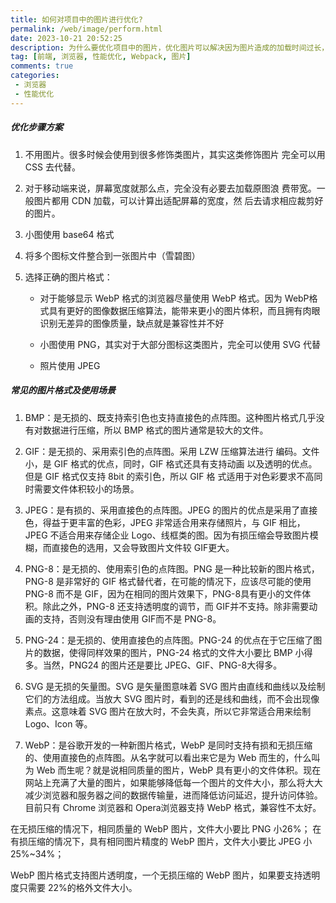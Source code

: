 ```yaml
---
title: 如何对项目中的图片进行优化?
permalink: /web/image/perform.html
date: 2023-10-21 20:52:25
description: 为什么要优化项目中的图片，优化图片可以解决因为图片造成的加载时间过长，页面体验不佳。
tag: [前端, 浏览器, 性能优化, Webpack, 图片]
comments: true
categories: 
 - 浏览器
 - 性能优化
---
```


##### 优化步骤方案
 1. 不用图片。很多时候会使用到很多修饰类图片，其实这类修饰图片
完全可以用 CSS 去代替。

 2. 对于移动端来说，屏幕宽度就那么点，完全没有必要去加载原图浪
费带宽。一般图片都用 CDN 加载，可以计算出适配屏幕的宽度，然
后去请求相应裁剪好的图片。

 3. 小图使用 base64 格式

 4. 将多个图标文件整合到一张图片中（雪碧图）

 5. 选择正确的图片格式：
	- 对于能够显示 WebP 格式的浏览器尽量使用 WebP 格式。因为 WebP格式具有更好的图像数据压缩算法，能带来更小的图片体积，而且拥有肉眼识别无差异的图像质量，缺点就是兼容性并不好
    
	- 小图使用 PNG，其实对于大部分图标这类图片，完全可以使用 SVG 代替

	- 照片使用 JPEG

##### 常见的图片格式及使用场景

 1. BMP：是无损的、既支持索引色也支持直接色的点阵图。这种图片格式几乎没有对数据进行压缩，所以 BMP 格式的图片通常是较大的文件。

 2. GIF：是无损的、采用索引色的点阵图。采用 LZW 压缩算法进行
编码。文件小，是 GIF 格式的优点，同时，GIF 格式还具有支持动画
以及透明的优点。但是 GIF 格式仅支持 8bit 的索引色，所以 GIF 格
式适用于对色彩要求不高同时需要文件体积较小的场景。

 3. JPEG：是有损的、采用直接色的点阵图。JPEG 的图片的优点是采用了直接色，得益于更丰富的色彩，JPEG 非常适合用来存储照片，与 GIF 相比，JPEG 不适合用来存储企业 Logo、线框类的图。因为有损压缩会导致图片模糊，而直接色的选用，又会导致图片文件较 GIF更大。

 4. PNG-8：是无损的、使用索引色的点阵图。PNG 是一种比较新的图片格式，PNG-8 是非常好的 GIF 格式替代者，在可能的情况下，应该尽可能的使用 PNG-8 而不是 GIF，因为在相同的图片效果下，PNG-8具有更小的文件体积。除此之外，PNG-8 还支持透明度的调节，而 GIF并不支持。除非需要动画的支持，否则没有理由使用 GIF而不是 PNG-8。

 5. PNG-24：是无损的、使用直接色的点阵图。PNG-24 的优点在于它压缩了图片的数据，使得同样效果的图片，PNG-24 格式的文件大小要比 BMP 小得多。当然，PNG24 的图片还是要比 JPEG、GIF、PNG-8大得多。

 6. SVG 是无损的矢量图。SVG 是矢量图意味着 SVG 图片由直线和曲线以及绘制它们的方法组成。当放大 SVG 图片时，看到的还是线和曲线，而不会出现像素点。这意味着 SVG 图片在放大时，不会失真，所以它非常适合用来绘制 Logo、Icon 等。

 7. WebP：是谷歌开发的一种新图片格式，WebP 是同时支持有损和无损压缩的、使用直接色的点阵图。从名字就可以看出来它是为 Web 而生的，什么叫为 Web 而生呢？就是说相同质量的图片，WebP 具有更小的文件体积。现在网站上充满了大量的图片，如果能够降低每一个图片的文件大小，那么将大大减少浏览器和服务器之间的数据传输量，进而降低访问延迟，提升访问体验。目前只有 Chrome 浏览器和 Opera浏览器支持 WebP 格式，兼容性不太好。

在无损压缩的情况下，相同质量的 WebP 图片，文件大小要比 PNG 小26%；
在有损压缩的情况下，具有相同图片精度的 WebP 图片，文件大小要比 JPEG 小 25%~34%；

WebP 图片格式支持图片透明度，一个无损压缩的 WebP 图片，如果要支持透明度只需要 22%的格外文件大小。
